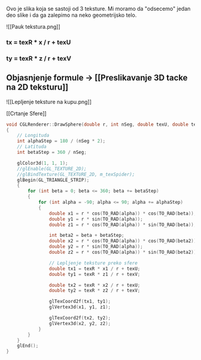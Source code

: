 Ovo je slika koja se sastoji od 3 teksture. Mi moramo da "odsecemo" jedan deo slike i da ga zalepimo na neko geometrijsko telo.

![[Pauk tekstura.png]]

### **tx = texR * x / r + texU**  
### **ty = texR * z / r + texV**  

## Objasnjenje formule -> [[Preslikavanje 3D tacke na 2D teksturu]]

![[Lepljenje teksture na kupu.png]]

[[Crtanje Sfere]]

```c++
void CGLRenderer::DrawSphere(double r, int nSeg, double texU, double texV, double texR)
{
	// Longituda
	int alphaStep = 180 / (nSeg * 2);
	// Latituda
	int betaStep = 360 / nSeg;

	glColor3d(1, 1, 1);
	//glEnable(GL_TEXTURE_2D);
	//glBindTexture(GL_TEXTURE_2D, m_texSpider);
	glBegin(GL_TRIANGLE_STRIP);
	{
		for (int beta = 0; beta <= 360; beta += betaStep)
		{
			for (int alpha = -90; alpha <= 90; alpha += alphaStep)
			{
				double x1 = r * cos(TO_RAD(alpha)) * cos(TO_RAD(beta));
				double y1 = r * sin(TO_RAD(alpha));
				double z1 = r * cos(TO_RAD(alpha)) * sin(TO_RAD(beta));

				int beta2 = beta + betaStep;
				double x2 = r * cos(TO_RAD(alpha)) * cos(TO_RAD(beta2));
				double y2 = r * sin(TO_RAD(alpha));
				double z2 = r * cos(TO_RAD(alpha)) * sin(TO_RAD(beta2));

				// Lepljenje teksture preko sfere
				double tx1 = texR * x1 / r + texU;
				double ty1 = texR * z1 / r + texV;

				double tx2 = texR * x2 / r + texU;
				double ty2 = texR * z2 / r + texV;

				glTexCoord2f(tx1, ty1);
				glVertex3d(x1, y1, z1);

				glTexCoord2f(tx2, ty2);
				glVertex3d(x2, y2, z2);
			}
		}
	}
	glEnd();
}
```